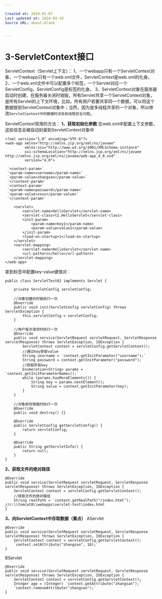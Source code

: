 ```yaml
---

Created at: 2024-01-07
Last updated at: 2024-03-10
Source URL: about:blank


---
```


# 3-ServletContext接口


ServletContext（Servlet上下文）：
1、一个webapp只有一个ServletContext对象，一个webapp只有一个web.xml文件，ServletContext是web.xml的化身。
2、一个web.xml文件中可以配置多个<servlet>标签，一个Servlet对应一个ServletConfig，ServletConfig是<servlet>标签的化身。
3、ServletContext对象在服务器启动时创建，在服务器关闭时销毁，所有Servlet共享一个ServletContext对象，是所有Servlet的上下文环境，比如，所有用户若要共享同一个数据，可以将这个数据放到ServletContext对象中；当然，因为是多线程共享的一个对象，所以修改`ServletContext中的数据时涉及到线程安全问题`。

ServletContext常用的方法：
**1、获取初始化参数**
在web.xml中配置上下文参数，这些信息会被自动封装到ServletContext对象中
```
<?xml version="1.0" encoding="UTF-8"?>
<web-app xmlns="http://xmlns.jcp.org/xml/ns/javaee"
         xmlns:xsi="http://www.w3.org/2001/XMLSchema-instance"
         xsi:schemaLocation="http://xmlns.jcp.org/xml/ns/javaee http://xmlns.jcp.org/xml/ns/javaee/web-app_4_0.xsd"
         version="4.0">

 `<context-param>`
 `<param-name>username</param-name>`
 `<param-value>zhangsan</param-value>`
 `</context-param>`
 `<context-param>`
 `<param-name>password</param-name>`
 `<param-value>xxxx</param-value>`
 `</context-param>`

    <servlet>
        <servlet-name>HelloServlet</servlet-name>
        <servlet-class>t2.HelloServlet</servlet-class>
        <init-param>
            <param-name>key1</param-name>
            <param-value>value1</param-value>
        </init-param>
        <load-on-startup>1</load-on-startup>
    </servlet>
    <servlet-mapping>
        <servlet-name>HelloServlet</servlet-name>
        <url-pattern>/hello</url-pattern>
    </servlet-mapping>
</web-app>
```
拿到<context-param>标签中配置key-value键值对：
```
public class ServletTest02 implements Servlet {

    private ServletConfig servletConfig;

    //对象创建的时候执行一次
    @Override
    public void init(ServletConfig servletConfig) throws ServletException {
        this.servletConfig = servletConfig;
    }

    //用户每次请求时执行一次
    @Override
    public void service(ServletRequest servletRequest, ServletResponse servletResponse) throws ServletException, IOException {
        ServletContext context = servletConfig.getServletContext();
        //通过key获取value
        String username = `context.getInitParameter("username");`
        String password = context.getInitParameter("password");
        //获取所有key
        Enumeration<String> params = `context.getInitParameterNames();`
        while (params.hasMoreElements()) {
            String key = params.nextElement();
            String value = context.getInitParameter(key);
        }
    }

    //对象即将销毁时执行一次
    @Override
    public void destroy() {}

    @Override
    public ServletConfig getServletConfig() {
        return servletConfig;
    }

    @Override
    public String getServletInfo() {
        return null;
    }
}
```

**2、获取文件的绝对路径**
```
@Override
public void service(ServletRequest servletRequest, ServletResponse servletResponse) throws ServletException, IOException {
    ServletContext context = servletConfig.getServletContext();
    //获取文件的绝对路径
    String realPath = `context.getRealPath("/index.html");` //c:\\tomcat8\\webapps\servlet-test\index.html
}
```

**3、向ServletContext中存取数据（重点）**
AServlet
```
@Override
public void service(ServletRequest servletRequest, ServletResponse servletResponse) throws ServletException, IOException {
    ServletContext context = servletConfig.getServletContext();
    `context.setAttribute("zhangsan", 18);`
}
```
BServlet
```
@Override
public void service(ServletRequest servletRequest, ServletResponse servletResponse) throws ServletException, IOException {
    ServletContext context = servletConfig.getServletContext();
    Integer age = (Integer) `context.getAttribute("zhangsan");`
    `context.removeAttribute("zhangsan");`
}
```

